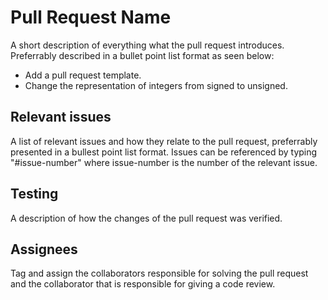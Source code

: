 # Pull Request Name

A short description of everything what the pull request introduces. Preferrably described in a bullet point list format as seen below:

* Add a pull request template.
* Change the representation of integers from signed to unsigned.

## Relevant issues
A list of relevant issues and how they relate to the pull request, preferrably presented in a bullest point list format. Issues can be referenced by typing "#issue-number" where issue-number is the number of the relevant issue.

## Testing
A description of how the changes of the pull request was verified.

## Assignees
Tag and assign the collaborators responsible for solving the pull request and the collaborator that is responsible for giving a code review.


